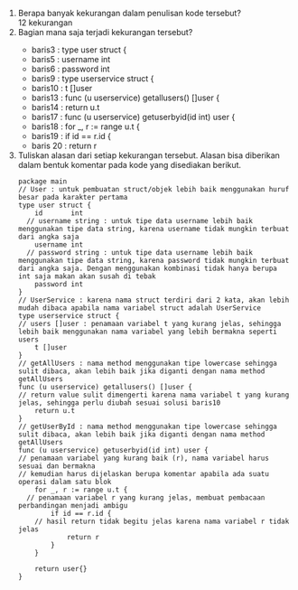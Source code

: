 <ol>
<li>Berapa banyak kekurangan dalam penulisan kode tersebut?</li> 12 kekurangan

<li>Bagian mana saja terjadi kekurangan tersebut?</li>
<ul>
<li>baris3 : type user struct {</li>
<li>baris5 : username int</li>
<li>baris6 : password int</li>
<li>baris9 : type userservice struct {</li>
<li>baris10 : t []user</li>
<li>baris13 : func (u userservice) getallusers() []user {</li>
<li>baris14 : return u.t</li>
<li>baris17 : func (u userservice) getuserbyid(id int) user {</li>
<li>baris18 : for _, r := range u.t {</li>
<li>baris19 : if id == r.id {</li>
<li>baris 20 : return r</li>
</ul>

<li>Tuliskan alasan dari setiap kekurangan tersebut. Alasan bisa diberikan dalam bentuk komentar pada kode yang disediakan berikut.</li>

```
package main
// User : untuk pembuatan struct/objek lebih baik menggunakan huruf besar pada karakter pertama
type user struct {
	id       int
  // username string : untuk tipe data username lebih baik menggunakan tipe data string, karena username tidak mungkin terbuat dari angka saja
	username int
  // password string : untuk tipe data username lebih baik menggunakan tipe data string, karena password tidak mungkin terbuat dari angka saja. Dengan menggunakan kombinasi tidak hanya berupa int saja makan akan susah di tebak
	password int
}
// UserService : karena nama struct terdiri dari 2 kata, akan lebih mudah dibaca apabila nama variabel struct adalah UserService
type userservice struct {
// users []user : penamaan variabel t yang kurang jelas, sehingga lebih baik menggunakan nama variabel yang lebih bermakna seperti users
	t []user
}
// getAllUsers : nama method menggunakan tipe lowercase sehingga sulit dibaca, akan lebih baik jika diganti dengan nama method getAllUsers
func (u userservice) getallusers() []user {
// return value sulit dimengerti karena nama variabel t yang kurang jelas, sehingga perlu diubah sesuai solusi baris10
	return u.t
}
// getUserById : nama method menggunakan tipe lowercase sehingga sulit dibaca, akan lebih baik jika diganti dengan nama method getAllUsers
func (u userservice) getuserbyid(id int) user {
// penamaan variabel yang kurang baik (r), nama variabel harus sesuai dan bermakna
// kemudian harus dijelaskan berupa komentar apabila ada suatu operasi dalam satu blok
	for _, r := range u.t {
  // penamaan variabel r yang kurang jelas, membuat pembacaan perbandingan menjadi ambigu
		if id == r.id {
    // hasil return tidak begitu jelas karena nama variabel r tidak jelas
			return r
		}
	}

	return user{}
}
```
</ol>
